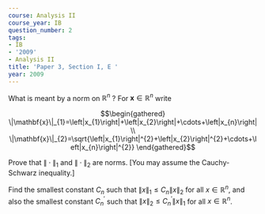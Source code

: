 ```yaml
---
course: Analysis II
course_year: IB
question_number: 2
tags:
- IB
- '2009'
- Analysis II
title: 'Paper 3, Section I, E '
year: 2009
---
```




What is meant by a norm on $\mathbb{R}^{n}$ ? For $\mathbf{x} \in \mathbb{R}^{n}$ write

$$\begin{gathered}
\|\mathbf{x}\|_{1}=\left|x_{1}\right|+\left|x_{2}\right|+\cdots+\left|x_{n}\right| \\
\|\mathbf{x}\|_{2}=\sqrt{\left|x_{1}\right|^{2}+\left|x_{2}\right|^{2}+\cdots+\left|x_{n}\right|^{2}}
\end{gathered}$$

Prove that $\|\cdot\|_{1}$ and $\|\cdot\|_{2}$ are norms. [You may assume the Cauchy-Schwarz inequality.]

Find the smallest constant $C_{n}$ such that $\|x\|_{1} \leqslant C_{n}\|x\|_{2}$ for all $x \in \mathbb{R}^{n}$, and also the smallest constant $C_{n}^{\prime}$ such that $\|x\|_{2} \leqslant C_{n}^{\prime}\|x\|_{1}$ for all $x \in \mathbb{R}^{n}$.